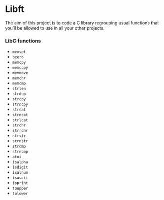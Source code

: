 # Libft

The aim of this project is to code a C library regrouping usual functions that you’ll be allowed to use in all your other projects.

### LibC functions

* `memset`
* `bzero`
* `memcpy` 
* `memccpy` 
* `memmove` 
* `memchr` 
* `memcmp` 
* `strlen` 
* `strdup` 
* `strcpy` 
* `strncpy` 
* `strcat` 
* `strncat`
* `strlcat`
* `strchr` 
* `strrchr` 
* `strstr`
* `strnstr` 
* `strcmp`
* `strncmp`
* `atoi`
* `isalpha`
* `isdigit`
* `isalnum`
* `isascii`
* `isprint`
* `toupper`
* `tolower`
